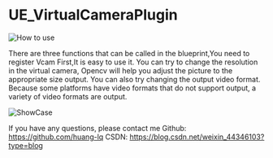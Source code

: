 # UE_VirtualCameraPlugin

![How to use](https://user-images.githubusercontent.com/50535321/167608121-03591d80-d9c7-4e5e-b837-2a9855d06e4b.png)

There are three functions that can be called in the blueprint,You need to register Vcam First,It is easy to use it.
You can try to change the resolution in the virtual camera, Opencv will help you adjust the picture to the appropriate size output.
You can also try changing the output video format.
Because some platforms have video formats that do not support output, a variety of video formats are output.

![ShowCase](https://user-images.githubusercontent.com/50535321/167609782-862eb4ad-277f-43df-9877-29970b5040ec.png)

If you have any questions, please contact me
Github: https://github.com/huang-lq
CSDN:   https://blog.csdn.net/weixin_44346103?type=blog
